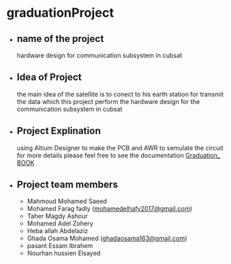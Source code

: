 # graduationProject

-  ## name of the project 

     hardware design for communication subsystem in cubsat 
     
-  ## Idea of Project

      the main idea of the satellite is to conect to his earth station for transmit the data which 
      this project perform the hardware design for the communication subsystem in cubsat 
      
-  ## Project Explination
     
     using Altium Designer to make the PCB and AWR to semulate the circuit for more details please feel free to see the documentation [Graduation_ BOOK](../Graduation_%20BOOK.pdf)

-  ## Project team members 

    - Mahmoud Mohamed Saeed 
    - Mohamed Farag fadly (mohamedelhafy2017@gmail.com)
    - Taher Magdy Ashour 
    - Mohamed Adel Zohery
    - Heba allah Abdelaziz
    - Ghada Osama Mohamed (ghadaosama163@gmail.com)
    - pasant Essam Ibrahem
    - Nourhan hussien Elsayed 
